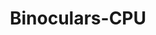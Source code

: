 ---
title: Binoculars-CPU
emoji: 👀
colorFrom: green
colorTo: gray
sdk: docker
sdk_version: 4.37.2
port: 7860
pinned: false
license: bsd-3-clause-clear
---